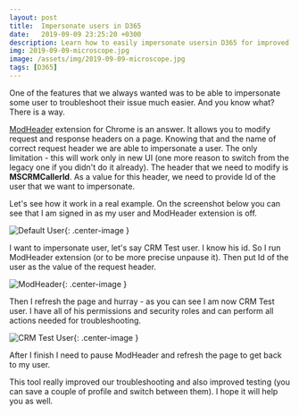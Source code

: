 ```yaml
---
layout: post
title:  Impersonate users in D365
date:   2019-09-09 23:25:20 +0300
description: Learn how to easily impersonate usersin D365 for improved debugging and testing
img: 2019-09-09-microscope.jpg
image: /assets/img/2019-09-09-microscope.jpg
tags: [D365]
---
```

One of the features that we always wanted was to be able to impersonate some user to troubleshoot their issue much easier. And you know what? There is a way.

[ModHeader][modheader] extension for Chrome is an answer. It allows you to modify request and response headers on a page. Knowing that and the name of correct request header we are able to impersonate a user. The only limitation - this will work only in new UI (one more reason to switch from the legacy one if you didn't do it already). The header that we need to modify is **MSCRMCallerId**. As a value for this header, we need to provide Id of the user that we want to impersonate.

Let's see how it work in a real example. On the screenshot below you can see that I am signed in as my user and ModHeader extension is off.

![Default User]({{site.baseurl}}/assets/img/2019-09-09-default-user.jpg){: .center-image }

I want to impersonate user, let's say CRM Test user. I know his id. So I run ModHeader extension (or to be more precise unpause it). Then put Id of the user as the value of the request header.

![ModHeader]({{site.baseurl}}/assets/img/2019-09-09-modheader-crm-test.jpg){: .center-image }

Then I refresh the page and hurray - as you can see I am now CRM Test user. I have all of his permissions and security roles and can perform all actions needed for troubleshooting.

![CRM Test User]({{site.baseurl}}/assets/img/2019-09-09-crm-test-user.jpg){: .center-image }

After I finish I need to pause ModHeader and refresh the page to get back to my user.

This tool really improved our troubleshooting and also improved testing (you can save a couple of profile and switch between them). I hope it will help you as well.

[modheader]: https://chrome.google.com/webstore/detail/modheader/idgpnmonknjnojddfkpgkljpfnnfcklj
